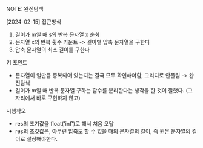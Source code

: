 NOTE: 완전탐색

[2024-02-15]
접근방식

1. 길이가 m일 때 s의 반복 문자열 x 순회
2. 문자열 x의 반복 횟수 카운트 -> 길이별 압축 문자열을 구한다
3. 압축 문자열의 최소 길이를 구한다

키 포인트

- 문자열이 얼만큼 중복되어 있는지는 결국 모두 확인해야함, 그리디로 안풀림 -> 완전탐색
- 길이가 m일 때 반복 문자열 구하는 함수를 분리한다는 생각을 한 것이 잘했다. (그 자리에서 바로 구현하지 않고)

시행착오

- res의 초기값을 float('inf')로 해서 처음 오답
- res의 초깃값은, 아무런 압축도 할 수 없을 때의 문자열의 길이, 즉 원본 문자열의 길이로 설정해야한다.
